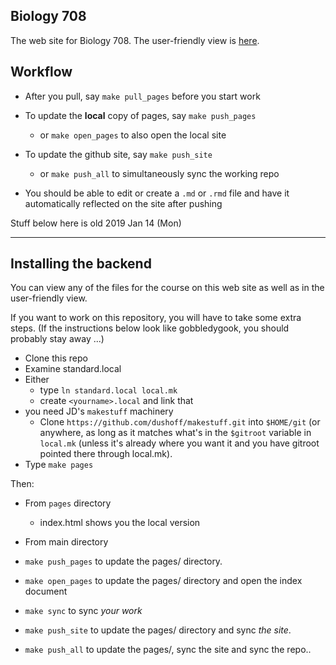 ## Biology 708

The web site for Biology 708. The user-friendly view is [here](https://mac-theobio.github.io/QMEE/index.html).

## Workflow

* After you pull, say `make pull_pages` before you start work 
* To update the __local__ copy of pages, say `make push_pages`
	* or `make open_pages` to also open the local site
* To update the github site, say `make push_site`
	* or `make push_all` to simultaneously sync the working repo

* You should be able to edit or create a `.md` or `.rmd` file and have it automatically reflected on the site after pushing

Stuff below here is old 2019 Jan 14 (Mon)

----------------------------------------------------------------------

##  Installing the backend

You can view any of the files for the course on this web site as well as in the user-friendly view.

If you want to work on this repository, you will have to take some extra steps. (If the instructions below look like gobbledygook, you should probably stay away ...)

* Clone this repo
* Examine standard.local
* Either
  * type `ln standard.local local.mk`
  * create `<yourname>.local` and link that
* you need JD's `makestuff` machinery
    * Clone `https://github.com/dushoff/makestuff.git` into `$HOME/git` (or anywhere, as long as it matches what's in the `$gitroot` variable in `local.mk` (unless it's already where you want it and you have gitroot pointed there through local.mk).
* Type `make pages`

Then:

* From `pages` directory
  * <open> index.html shows you the local version

* From main directory
* `make push_pages` to update the pages/ directory. 
* `make open_pages` to update the pages/ directory and open the index document 
* `make sync` to sync _your work_
* `make push_site` to update the pages/ directory and sync _the site_.
* `make push_all` to update the pages/, sync the site and sync the repo..


